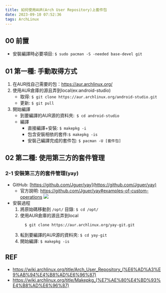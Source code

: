 ```yaml
---
title: 如何使用AUR(Arch User Repository)上套件包
date: 2023-09-10 07:52:36
tags: ArchLinux
---
```


## 00 前置
- 安裝編譯時必要項目: `$ sudo pacman -S -needed base-devel git`
 
## 01 第一種: 手動取得方式
1. 在AUR找自己需要的包：https://aur.archlinux.org/
2. 使用AUR倉庫的源且弄到local(ex:android-studio)
   * 取得: `$ git clone https://aur.archlinux.org/android-studio.git`
   * 更新: `$ git pull`
3. 開始編譯
   - 到要編譯的AUR源的資料夾:` $ cd android-studio`
   - 編譯
     * 直接編譯+安裝: `$ makepkg -i`
     * 包含安裝相依的套件:`$ makepkg -is`
     * 安裝己編譯完成的套件包: `$ pacman -U [套件包]`


## 02 第二種: 使用第三方的套件管理
### 2-1 安裝第三方的套件管理(yay)
- GitHub: [https://github.com/Jguer/yay](https://github.com/Jguer/yay)
  * 官方說明: https://github.com/Jguer/yay#examples-of-custom-operations
  ![](https://i.imgur.com/HyTR9NJ.png)
- 安裝過程
  1. 將原始碼移動到 `/opt/` 目錄: `$ cd /opt/`
  2. 使用AUR倉庫的源且弄到local
     ```
       $ git clone https://aur.archlinux.org/yay-git.git
     ```
  3. 転到要編譯的AUR源的資料夾: `$ cd yay-git`
  4. 開始編譯: `$ makepkg -is`

## REF
* https://wiki.archlinux.org/title/Arch_User_Repository_(%E6%AD%A3%E9%AB%94%E4%B8%AD%E6%96%87)
* https://wiki.archlinux.org/title/Makepkg_(%E7%AE%80%E4%BD%93%E4%B8%AD%E6%96%87)